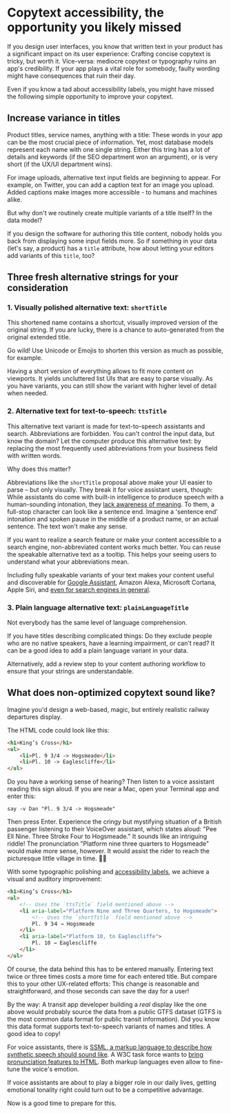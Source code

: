 # Copytext accessibility, the opportunity you likely missed

If you design user interfaces, you know that written text in your product has a significant impact on its user experience: Crafting concise copytext is tricky, but worth it. Vice-versa: mediocre copytext or typography ruins an app's credibility. If your app plays a vital role for somebody, faulty wording might have consequences that ruin their day.

Even if you know a tad about accessibility labels, you might have missed the following simple opportunity to improve your copytext.

## Increase variance in titles

Product titles, service names, anything with a title: These words in your app can be the most crucial piece of information. Yet, most database models represent each name with one single string. Either this tring has a lot of details and keywords (if the SEO department won an argument), or is very short (if the UX/UI department wins).

For image uploads, alternative text input fields are beginning to appear. For example, on Twitter, you can add a caption text for an image you upload. Added captions make images more accessible - to humans and machines alike.

But why don't we routinely create multiple variants of a title itself? In the data model?

If you design the software for authoring this title content, nobody holds you back from displaying some input fields more. So if something in your data (let's say, a product) has a `title` attribute, how about letting your editors add variants of this `title`, too?

## Three fresh alternative strings for your consideration

### 1. Visually polished alternative text: `shortTitle`

This shortened name contains a shortcut, visually improved version of the original string. If you are lucky, there is a chance to auto-generated from the original extended title.

Go wild! Use Unicode or Emojis to shorten this version as much as possible, for example.

Having a short version of everything allows to fit more content on viewports. It yields uncluttered list UIs that are easy to parse visually. As you have variants, you can still show the variant with higher level of detail when needed.

### 2. Alternative text for text-to-speech: `ttsTitle`

This alternative text variant is made for text-to-speech assistants and search. Abbreviations are forbidden. You can't control the input data, but know the domain? Let the computer produce this alternative text: by replacing the most frequently used abbreviations from your business field with written words.

Why does this matter?

Abbreviations like the `shortTitle` proposal above make your UI easier to parse – but only visually. They break it for voice assistant users, though: While assistants do come with built-in intelligence to produce speech with a human-sounding intonation, they [lack awareness of meaning](https://accessibility.blog.gov.uk/2017/02/08/advice-for-creating-content-that-works-well-with-screen-readers/). To them, a full-stop character can look like a sentence end. Imagine a 'sentence end' intonation and spoken pause in the middle of a product name, or an actual sentence. The text won't make any sense.

If you want to realize a search feature or make your content accessible to a search engine, non-abbreviated content works much better. You can reuse the speakable alternative text as a tooltip. This helps your seeing users to understand what your abbreviations mean.

Including fully speakable variants of your text makes your content useful and discoverable for [Google Assistant](https://developers.google.com/search/docs/data-types/speakable), Amazon Alexa, Microsoft Cortana, Apple Siri, and [even for search engines in general](https://www.thedrum.com/news/2019/03/05/voice-search-optimisation-alexa-siri-and-cortana).

### 3. Plain language alternative text: `plainLanguageTitle`

Not everybody has the same level of language comprehension.

If you have titles describing complicated things: Do they exclude people who are no native speakers, have a learning impairment, or can't read? It can be a good idea to add a plain language variant in your data.

Alternatively, add a review step to your content authoring workflow to ensure that your strings are understandable.

## What does non-optimized copytext sound like?

Imagine you'd design a web-based, magic, but entirely realistic railway departures display.

The HTML code could look like this:

```html
<h1>King’s Cross</h1>
<ul>
    <li>Pl. 9 3/4 -> Hogsmeade</li>
    <li>Pl. 10 -> Eaglescliffe</li>
</ul>
```

Do you have a working sense of hearing? Then listen to a voice assistant reading this sign aloud. If you are near a Mac, open your Terminal app and enter this:

`say -v Dan "Pl. 9 3/4 -> Hogsmeade"`

Then press Enter. Experience the cringy but mystifying situation of a British passenger listening to their VoiceOver assistant, which states aloud: "Pee Ell Nine. Three Stroke Four to Hogsmeade." It sounds like an intriguing riddle! The pronunciation "Platform nine three quarters to Hogsmeade" would make more sense, however. It would assist the rider to reach the picturesque little village in time. 🧙‍♀️

With some typographic polishing and [accessibility labels](https://developer.mozilla.org/en-US/docs/Web/Accessibility/ARIA/ARIA_Techniques/Using_the_aria-label_attribute), we achieve a visual and auditory improvement:

```html
<h1>King’s Cross</h1>
<ul>
    <!-- Uses the `ttsTitle` field mentioned above -->
    <li aria-label="Platform Nine and Three Quarters, to Hogsmeade">
        <!-- Uses the `shortTitle` field mentioned above -->
        Pl. 9 3⁄4 → Hogsmeade
    </li>
    <li aria-label="Platform 10, to Eaglescliffe">
        Pl. 10 → Eaglescliffe
    </li>
</ul>
```

Of course, the data behind this has to be entered manually. Entering text twice or three times costs a more time for each entered title. But compare this to your other UX-related efforts: This change is reasonable and straightforward, and those seconds can save the day for a user!

By the way: A transit app developer building a *real* display like the one above would probably source the data from a public GTFS dataset (GTFS is the most common data format for public transit information). Did you know this data format supports text-to-speech variants of names and titles. A good idea to copy!

For voice assistants, there is [SSML, a markup language to describe how synthetic speech should sound like](https://developer.amazon.com/en-US/docs/alexa/custom-skills/speech-synthesis-markup-language-ssml-reference.html). A W3C task force wants to [bring pronunciation features to HTML](https://github.com/w3c/pronunciation/wiki). Both markup languages even allow to fine-tune the voice's emotion.

If voice assistants are about to play a bigger role in our daily lives, getting emotional tonality right could turn out to be a competitive advantage.

Now is a good time to prepare for this.

